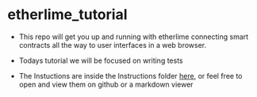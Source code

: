 # etherlime_tutorial

* This repo will get you up and running with etherlime connecting smart contracts all the way to user interfaces in a web browser.

* Todays tutorial we will be focused on writing tests

* The Instuctions are inside the Instructions folder [here](https://github.com/dentropy/etherlime_tutorial/tree/master/Instructions), or feel free to open and view them on github or a markdown viewer